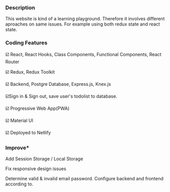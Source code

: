 ### Description

This website is kind of a learning playground. Therefore it involves different aproaches on same issues. For example using both redux state and react state.


### Coding Features

☑️ React, React Hooks, Class Components, Functional Components, React Router

☑️ Redux, Redux Toolkit

☑️ Backend, Postgre Database, Express.js, Knex.js

☑️Sign in & Sign out, save user's todolist to database.

☑️ Progressive Web App(PWA)

☑️ Material UI

☑️ Deployed to Netlify


### Improve*

Add Session Storage / Local Storage

Fix responsive design issues

Determine valid & invalid email password. Configure backend and frontend according to.


